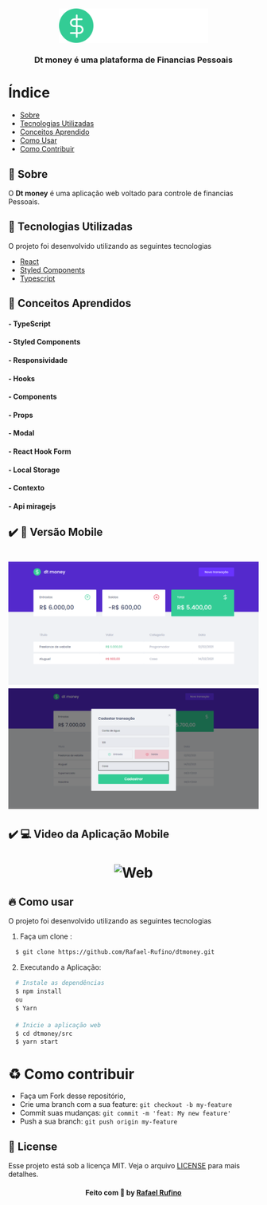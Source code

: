 <h3 align="center">
    <img alt="Logo" title="#logo" width="300px" src="./.github/logo.svg">
    <br><br>
    <b>Dt money é uma plataforma de Financias Pessoais </b>  
    <br>
</h3>



# Índice

- [Sobre](#sobre)
- [Tecnologias Utilizadas](#tecnologias-utilizadas)
- [Conceitos Aprendido](#conceito-aprendido)
- [Como Usar](#como-usar)
- [Como Contribuir](#como-contribuir)

## :bookmark: Sobre

O <strong>Dt money</strong> é uma aplicação web voltado para controle de financias Pessoais.  


<a id="tecnologias-utilizadas"></a>

## :rocket: Tecnologias Utilizadas

O projeto foi desenvolvido utilizando as seguintes tecnologias

- [React ](https://developer.mozilla.org/pt-BR/docs/Aprender/HTML/Introducao_ao_HTML)
- [Styled Components](https://developer.mozilla.org/pt-BR/docs/Web/JavaScript)
- [Typescript](https://developer.mozilla.org/pt-BR/docs/Web/JavaScript)

<a id="#conceito-aprendido"></a>

## :rocket: Conceitos Aprendidos

#### - TypeScript
#### - Styled Components
#### - Responsividade 
#### - Hooks
#### - Components
#### - Props
#### - Modal
#### - React Hook Form
#### - Local Storage
#### - Contexto
#### - Api miragejs
## :heavy_check_mark: :iphone: Versão Mobile

<h1 align="center">
    <img alt="home" src="./.github/home.png" width="600px">
    <img alt="modal" src="./.github/web2.png" width="600px">
    
    
</h1>

## :heavy_check_mark: :computer: Video da Aplicação Mobile

<h1 align="center">
    <img alt="Web" src="./.github/video.gif" width="300px">
</h1>


<a id="como-usar"></a>

## :fire: Como usar
O projeto foi desenvolvido utilizando as seguintes tecnologias

1. Faça um clone :

```sh
  $ git clone https://github.com/Rafael-Rufino/dtmoney.git
```

2. Executando a Aplicação:

```sh
  # Instale as dependências
  $ npm install 
  ou 
  $ Yarn

  # Inicie a aplicação web
  $ cd dtmoney/src
  $ yarn start
```

<a id="como-contribuir"></a>


# :recycle: Como contribuir

- Faça um Fork desse repositório,
- Crie uma branch com a sua feature: `git checkout -b my-feature`
- Commit suas mudanças: `git commit -m 'feat: My new feature'`
- Push a sua branch: `git push origin my-feature`


## :memo: License

Esse projeto está sob a licença MIT. Veja o arquivo [LICENSE](LICENSE.md) para mais detalhes.


<h4 align="center">
    Feito com 💜 by <a href="https://www.linkedin.com/in/rafael-r-dos-santos-b889311ba/" target="_blank">Rafael Rufino</a>
</h4>

